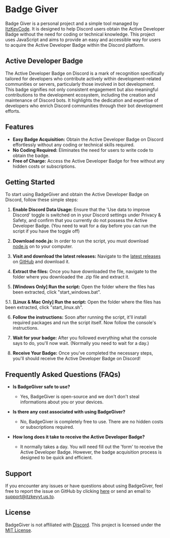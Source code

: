 # Badge Giver

Badge Giver is a personal project and a simple tool managed by [ItzKeyCode](https://github.com/ItzKeyYT). It is designed to help Discord users obtain the Active Developer Badge without the need for coding or technical knowledge. This project uses JavaScript and aims to provide an easy and accessible way for users to acquire the Active Developer Badge within the Discord platform.

## Active Developer Badge

The Active Developer Badge on Discord is a mark of recognition specifically tailored for developers who contribute actively within development-related communities or servers, particularly those involved in bot development. This badge signifies not only consistent engagement but also meaningful contributions to the development ecosystem, including the creation and maintenance of Discord bots. It highlights the dedication and expertise of developers who enrich Discord communities through their bot development efforts.

## Features

- **Easy Badge Acquisition:** Obtain the Active Developer Badge on Discord effortlessly without any coding or technical skills required.
- **No Coding Required:** Eliminates the need for users to write code to obtain the badge.
- **Free of Charge:** Access the Active Developer Badge for free without any hidden costs or subscriptions.

## Getting Started

To start using BadgeGiver and obtain the Active Developer Badge on Discord, follow these simple steps:

1. **Enable Discord Data Usage:** Ensure that the 'Use data to improve Discord' toggle is switched on in your Discord settings under Privacy & Safety, and confirm that you currently do not possess the Active Developer Badge. (You need to wait for a day before you can run the script if you have the toggle off)

2. **Download node.js:** In order to run the script, you must download [node.js](https://nodejs.org/en/download/) on to your computer.

3. **Visit and download the latest releases:** Navigate to the [latest releases](https://github.com/ItzKeyYT/BadgeGiver/releases/latest) on [GitHub](https://github.com) and download it.

4. **Extract the files:** Once you have downloaded the file, navigate to the folder where you downloaded the .zip file and extract it.

5. **[Windows Only] Run the script:** Open the folder where the files has been extracted, click "start_windows.bat".

5.1. **[Linux & Mac Only] Run the script:** Open the folder where the files has been extracted, click "start_linux.sh".

6. **Follow the instructions:** Soon after running the script, it'll install required packages and run the script itself. Now follow the console's instructions.

7. **Wait for your badge:** After you followed everything what the console says to do, you'll now wait. (Normally you need to wait for a day.)

8. **Receive Your Badge:** Once you've completed the necessary steps, you'll should receive the Active Developer Badge on Discord!

## Frequently Asked Questions (FAQs)

- **Is BadgeGiver safe to use?**
  - Yes, BadgeGiver is open-source and we don't don't steal informations about you or your devices.

- **Is there any cost associated with using BadgeGiver?**
  - No, BadgeGiver is completely free to use. There are no hidden costs or subscriptions required.

- **How long does it take to receive the Active Developer Badge?**
  - It normally takes a day. You will need fill out the 'form' to receive the Active Developer Badge. However, the badge acquisition process is designed to be quick and efficient.

## Support

If you encounter any issues or have questions about using BadgeGiver, feel free to report the issue on GitHub by clicking [here](https://github.com/ItzKeyYT/BadgeGiver/issues/new?assignees=ItzKeyHeyHeymanCode&labels=bug&projects=&template=bug_report.md&title=%5BBUG%5D) or send an email to [support@itzkeyyt.us.to](mailto:support@itzkeyyt.us.to).

## License

BadgeGiver is not affiliated with [Discord](https://discord.com). This project is licensed under the [MIT License](https://opensource.org/license/MIT).

